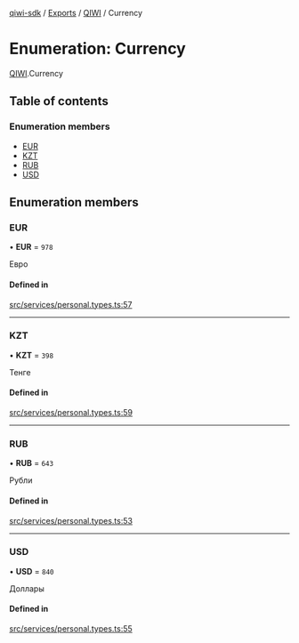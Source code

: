 [qiwi-sdk](../README.md) / [Exports](../modules.md) / [QIWI](../modules/QIWI.md) / Currency

# Enumeration: Currency

[QIWI](../modules/QIWI.md).Currency

## Table of contents

### Enumeration members

- [EUR](QIWI.Currency.md#eur)
- [KZT](QIWI.Currency.md#kzt)
- [RUB](QIWI.Currency.md#rub)
- [USD](QIWI.Currency.md#usd)

## Enumeration members

### EUR

• **EUR** = `978`

Евро

#### Defined in

[src/services/personal.types.ts:57](https://github.com/AlexXanderGrib/node-qiwi-sdk/blob/074077c/src/services/personal.types.ts#L57)

___

### KZT

• **KZT** = `398`

Тенге

#### Defined in

[src/services/personal.types.ts:59](https://github.com/AlexXanderGrib/node-qiwi-sdk/blob/074077c/src/services/personal.types.ts#L59)

___

### RUB

• **RUB** = `643`

Рубли

#### Defined in

[src/services/personal.types.ts:53](https://github.com/AlexXanderGrib/node-qiwi-sdk/blob/074077c/src/services/personal.types.ts#L53)

___

### USD

• **USD** = `840`

Доллары

#### Defined in

[src/services/personal.types.ts:55](https://github.com/AlexXanderGrib/node-qiwi-sdk/blob/074077c/src/services/personal.types.ts#L55)
